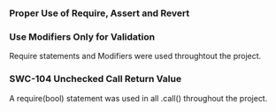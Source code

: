### Proper Use of Require, Assert and Revert

### Use Modifiers Only for Validation

Require statements and Modifiers were used throughtout the project.

### SWC-104 Unchecked Call Return Value

A require(bool) statement was used in all .call() throughout the project. 
